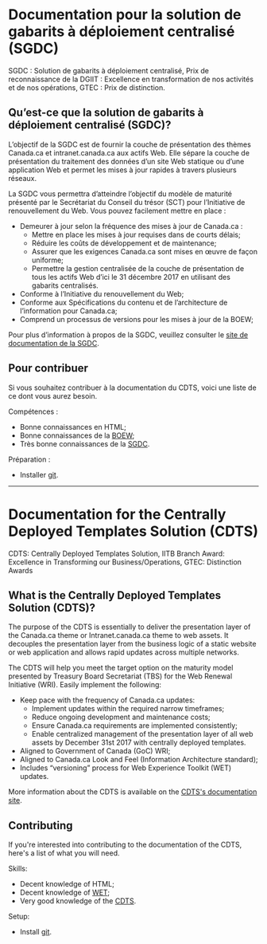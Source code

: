# Documentation pour la solution de gabarits à déploiement centralisé (SGDC)
SGDC : Solution de gabarits à déploiement centralisé, Prix de reconnaissance de la DGIIT : Excellence en transformation de nos activités et de nos opérations, GTEC : Prix de distinction.

## Qu’est-ce que la solution de gabarits à déploiement centralisé (SGDC)?
L’objectif de la SGDC est de fournir la couche de présentation des thèmes Canada.ca et intranet.canada.ca aux actifs Web. Elle sépare la couche de présentation du traitement des données d’un site Web statique ou d’une application Web et permet les mises à jour rapides à travers plusieurs réseaux.

La SGDC vous permettra d’atteindre l’objectif du modèle de maturité présenté par le Secrétariat du Conseil du trésor (SCT) pour l’Initiative de renouvellement du Web. Vous pouvez facilement mettre en place :

* Demeurer à jour selon la fréquence des mises à jour de Canada.ca :
    * Mettre en place les mises à jour requises dans de courts délais;
    * Réduire les coûts de développement et de maintenance;
    * Assurer que les exigences Canada.ca sont mises en œuvre de façon uniforme;
    * Permettre la gestion centralisée de la couche de présentation de tous les actifs Web d’ici le 31 décembre 2017 en utilisant des gabarits centralisés.
* Conforme à l’Initiative du renouvellement du Web;
* Conforme aux Spécifications du contenu et de l’architecture de l’information pour Canada.ca;
* Comprend un processus de versions pour les mises à jour de la BOEW;

Pour plus d’information à propos de la SGDC, veuillez consulter le [site de documentation de la SGDC](https://cenw-wscoe.github.io/sgdc-cdts/docs/index-fr.html).

## Pour contribuer
Si vous souhaitez contribuer à la documentation du CDTS, voici une liste de ce dont vous aurez besoin.

Compétences :
- Bonne connaissances en HTML;
- Bonne connaissances de la [BOEW](https://wet-boew.github.io/wet-boew/index-fr.html);
- Très bonne connaissances de la [SGDC](https://cenw-wscoe.github.io/sgdc-cdts/docs/index-fr.html).

Préparation :
- Installer [git](https://git-scm.com/downloads).

---

# Documentation for the Centrally Deployed Templates Solution (CDTS)
CDTS: Centrally Deployed Templates Solution, IITB Branch Award: Excellence in Transforming our Business/Operations, GTEC: Distinction Awards

## What is the Centrally Deployed Templates Solution (CDTS)?
The purpose of the CDTS is essentially to deliver the presentation layer of the Canada.ca theme or Intranet.canada.ca theme to web assets. It decouples the presentation layer from the business logic of a static website or web application and allows rapid updates across multiple networks.

The CDTS will help you meet the target option on the maturity model presented by Treasury Board Secretariat (TBS) for the Web Renewal Initiative (WRI). Easily implement the following:

* Keep pace with the frequency of Canada.ca updates:
    * Implement updates within the required narrow timeframes;
    * Reduce ongoing development and maintenance costs;
    * Ensure Canada.ca requirements are implemented consistently;
    * Enable centralized management of the presentation layer of all web assets by December 31st 2017 with centrally deployed templates.
* Aligned to Government of Canada (GoC) WRI;
* Aligned to Canada.ca Look and Feel (Information Architecture standard);
* Includes “versioning” process for Web Experience Toolkit (WET) updates.

More information about the CDTS is available on the [CDTS's documentation site](https://cenw-wscoe.github.io/sgdc-cdts/docs/index-en.html).

## Contributing 
If you're interested into contributing to the documentation of the CDTS, here's a list of what you will need.

Skills:
- Decent knowledge of HTML;
- Decent knowledge of [WET](https://wet-boew.github.io/wet-boew/index-en.html);
- Very good knowledge of the [CDTS](https://cenw-wscoe.github.io/sgdc-cdts/docs/index-en.html).

Setup:
- Install [git](https://git-scm.com/downloads).